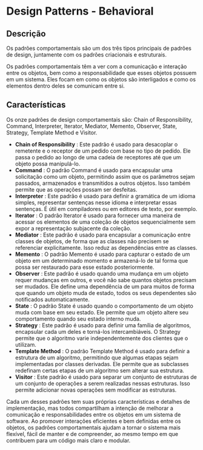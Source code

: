 # Design Patterns - Behavioral

## Descrição

Os padrões comportamentais são um dos três tipos principais de padrões de design, juntamente com os padrões criacionais e estruturais.

Os padrões comportamentais têm a ver com a comunicação e interação entre os objetos, bem como a responsabilidade que esses objetos possuem em um sistema. Eles focam em como os objetos são interligados e como os elementos dentro deles se comunicam entre si.

## Características

Os onze padrões de design comportamentais são: Chain of Responsibility, Command, Interpreter, Iterator, Mediator, Memento, Observer, State, Strategy, Template Method e Visitor.

- **Chain of Responsibility** : Este padrão é usado para desacoplar o remetente e o receptor de um pedido com base no tipo de pedido. Ele passa o pedido ao longo de uma cadeia de receptores até que um objeto possa manipulá-lo.
- **Command** : O padrão Command é usado para encapsular uma solicitação como um objeto, permitindo assim que os parâmetros sejam passados, armazenados e transmitidos a outros objetos. Isso também permite que as operações possam ser desfeitas.
- **Interpreter** : Este padrão é usado para definir a gramática de um idioma simples, representar sentenças nesse idioma e interpretar essas sentenças. É útil em compiladores ou em editores de texto, por exemplo.
- **Iterator** : O padrão Iterator é usado para fornecer uma maneira de acessar os elementos de uma coleção de objetos sequencialmente sem expor a representação subjacente da coleção.
- **Mediator** : Este padrão é usado para encapsular a comunicação entre classes de objetos, de forma que as classes não precisem se referenciar explicitamente. Isso reduz as dependências entre as classes.
- **Memento** : O padrão Memento é usado para capturar o estado de um objeto em um determinado momento e armazená-lo de tal forma que possa ser restaurado para esse estado posteriormente.
- **Observer** : Este padrão é usado quando uma mudança em um objeto requer mudanças em outros, e você não sabe quantos objetos precisam ser mudados. Ele define uma dependência de um para muitos de forma que quando um objeto muda de estado, todos os seus dependentes são notificados automaticamente.
- **State** : O padrão State é usado quando o comportamento de um objeto muda com base em seu estado. Ele permite que um objeto altere seu comportamento quando seu estado interno muda.
- **Strategy** : Este padrão é usado para definir uma família de algoritmos, encapsular cada um deles e torná-los intercambiáveis. O Strategy permite que o algoritmo varie independentemente dos clientes que o utilizam.
- **Template Method** : O padrão Template Method é usado para definir a estrutura de um algoritmo, permitindo que algumas etapas sejam implementadas por classes derivadas. Ele permite que as subclasses redefinam certas etapas de um algoritmo sem alterar sua estrutura.
- **Visitor** : Este padrão é usado para separar um conjunto de estruturas de um conjunto de operações a serem realizadas nessas estruturas. Isso permite adicionar novas operações sem modificar as estruturas.

Cada um desses padrões tem suas próprias características e detalhes de implementação, mas todos compartilham a intenção de melhorar a comunicação e responsabilidades entre os objetos em um sistema de software. Ao promover interações eficientes e bem definidas entre os objetos, os padrões comportamentais ajudam a tornar o sistema mais flexível, fácil de manter e de compreender, ao mesmo tempo em que contribuem para um código mais claro e modular.

